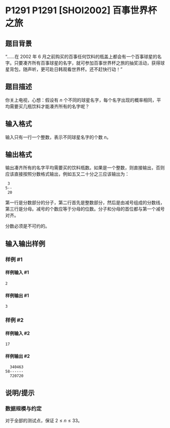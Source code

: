 # P1291 P1291 [SHOI2002] 百事世界杯之旅

## 题目背景

“……在 2002 年 6 月之前购买的百事任何饮料的瓶盖上都会有一个百事球星的名字。只要凑齐所有百事球星的名字，就可参加百事世界杯之旅的抽奖活动，获得球星背包，随声听，更可赴日韩观看世界杯。还不赶快行动！”

## 题目描述

你关上电视，心想：假设有 $n$ 个不同的球星名字，每个名字出现的概率相同，平均需要买几瓶饮料才能凑齐所有的名字呢？

## 输入格式

输入只有一行一个整数，表示不同球星名字的个数 $n$。

## 输出格式

输出凑齐所有的名字平均需要买的饮料瓶数。如果是一个整数，则直接输出，否则应该直接按照分数格式输出，例如五又二十分之三应该输出为：

```plain
 3
5--
 20
```

第一行是分数部分的分子，第二行首先是整数部分，然后是由减号组成的分数线，第三行是分母。减号的个数应等于分母的位数。分子和分母的首位都与第一个减号对齐。

分数必须是不可约的。

## 输入输出样例

### 样例 #1

#### 样例输入 #1

```
2
```

#### 样例输出 #1

```
3
```

### 样例 #2

#### 样例输入 #2

```
17
```

#### 样例输出 #2

```
  340463
58------
  720720
```

## 说明/提示

### 数据规模与约定

对于全部的测试点，保证 $2 \leq n \leq 33$。
